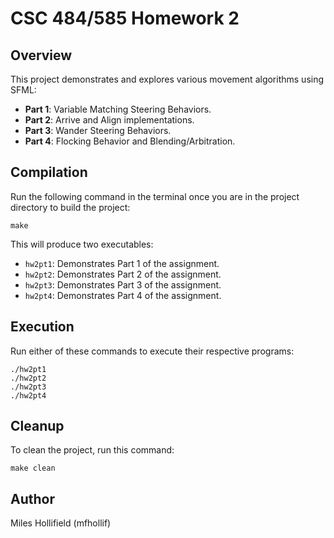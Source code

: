 # CSC 484/585 Homework 2

## **Overview**
This project demonstrates and explores various movement algorithms using SFML:  
- **Part 1**: Variable Matching Steering Behaviors.  
- **Part 2**: Arrive and Align implementations.
- **Part 3**: Wander Steering Behaviors.
- **Part 4**: Flocking Behavior and Blending/Arbitration.

## **Compilation**
Run the following command in the terminal once you are in the project directory to build the project:  
```
make
```
This will produce two executables:
- `hw2pt1`: Demonstrates Part 1 of the assignment.
- `hw2pt2`: Demonstrates Part 2 of the assignment.
- `hw2pt3`: Demonstrates Part 3 of the assignment.
- `hw2pt4`: Demonstrates Part 4 of the assignment.

## **Execution**
Run either of these commands to execute their respective programs:
```
./hw2pt1
./hw2pt2
./hw2pt3
./hw2pt4
```

## **Cleanup**
To clean the project, run this command:
```
make clean
```

## **Author**
Miles Hollifield (mfhollif)